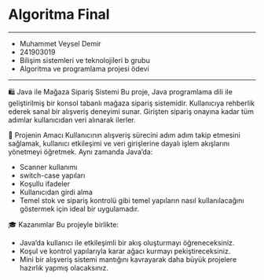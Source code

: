 # Algoritma Final
------------------


- Muhammet Veysel Demir
- 241903019
- Bilişim sistemleri ve teknolojileri b grubu
- Algoritma ve programlama projesi ödevi

---------------------------------------

🛍️ Java ile Mağaza Sipariş Sistemi
Bu proje, Java programlama dili ile geliştirilmiş bir konsol tabanlı mağaza sipariş sistemidir. Kullanıcıya rehberlik ederek sanal bir alışveriş deneyimi sunar. Girişten sipariş onayına kadar tüm adımlar kullanıcıdan veri alınarak ilerler.

🚀 Projenin Amacı
Kullanıcının alışveriş sürecini adım adım takip etmesini sağlamak, kullanıcı etkileşimi ve veri girişlerine dayalı işlem akışlarını yönetmeyi öğretmek. Aynı zamanda Java’da:

- Scanner kullanımı
- switch-case yapıları
- Koşullu ifadeler
- Kullanıcıdan girdi alma
- Temel stok ve sipariş kontrolü
gibi temel yapıların nasıl kullanılacağını göstermek için ideal bir uygulamadır.

🎓 Kazanımlar
Bu projeyle birlikte:

- Java’da kullanıcı ile etkileşimli bir akış oluşturmayı öğreneceksiniz.
- Koşul ve kontrol yapılarıyla karar ağacı kurmayı pekiştireceksiniz.
- Mini bir alışveriş sistemi mantığını kavrayarak daha büyük projelere hazırlık yapmış olacaksınız.
